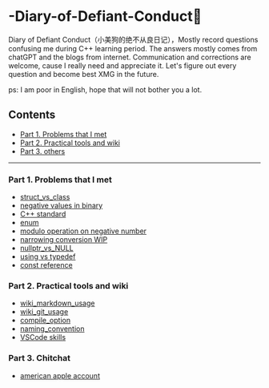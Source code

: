 # -Diary-of-Defiant-Conduct🐶
 Diary of Defiant Conduct（小美狗的绝不从良日记），Mostly record questions confusing me during C++ learning period. The answers mostly comes from chatGPT and the blogs from internet. Communication and corrections are welcome, cause I really need and appreciate it. Let's figure out every question and become best XMG in the future. 

 ps: I am poor in English, hope that will not bother you a lot.

## Contents

- [Part 1. Problems that I met](#part-1-problems-that-i-met)
- [Part 2. Practical tools and wiki](#part-2-practical-tools-and-wiki)
- [Part 3. others](#part-3-chitchat)

---



### Part 1. Problems that I met
- [struct_vs_class](notes/question/cpp_learning/struct_vs_class.md)
- [negative values in binary](notes/question/cpp_learning/binary_of_negative.md)
- [C++ standard](notes/question/cpp_learning/cpp_standard.md)
- [enum](notes/question/cpp_learning/enum.md)
- [modulo operation on negative number](notes/question/cpp_learning/modulo_operation.md)
- [narrowing conversion WIP](notes/question/cpp_learning/narrowing_conversion.md)
- [nullptr_vs_NULL](notes/question/cpp_learning/nullptr_vs_NULL.md)
- [using vs typedef](notes/question/cpp_learning/using_vs_typedef.md)
- [const reference](notes/question/cpp_learning/const_reference.md)
### Part 2. Practical tools and wiki
- [wiki_markdown_usage](notes/practical/wiki_markdown_usage.md)
- [wiki_git_usage](notes/practical/wiki_git_usage.md)
- [compile_option](notes/practical/compile_option.md)
- [naming_convention](notes/practical/naming_convention.md)
- [VSCode skills](notes/practical/tool_vscode.md)
### Part 3. Chitchat
- [american apple account](notes/chitchat/american_apple_id.md)

